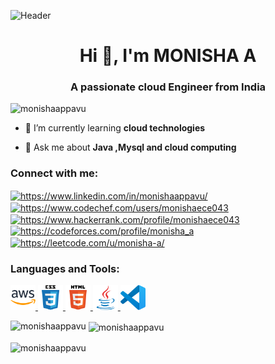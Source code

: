 ![Header](./github-header-image)
<h1 align="center">Hi 👋, I'm MONISHA A</h1>
<h3 align="center">A passionate cloud Engineer from India</h3>


<p align="left"> <img src="https://komarev.com/ghpvc/?username=monishaappavu&label=Profile%20views&color=0e75b6&style=flat" alt="monishaappavu" /> </p>

- 🌱 I’m currently learning **cloud technologies**

- 💬 Ask me about **Java ,Mysql and cloud computing**

<h3 align="left">Connect with me:</h3>
<p align="left">
<a href="https://linkedin.com/in/https://www.linkedin.com/in/monishaappavu/" target="blank"><img align="center" src="https://raw.githubusercontent.com/rahuldkjain/github-profile-readme-generator/master/src/images/icons/Social/linked-in-alt.svg" alt="https://www.linkedin.com/in/monishaappavu/" height="30" width="40" /></a>
<a href="https://www.codechef.com/users/https://www.codechef.com/users/monishaece043" target="blank"><img align="center" src="https://cdn.jsdelivr.net/npm/simple-icons@3.1.0/icons/codechef.svg" alt="https://www.codechef.com/users/monishaece043" height="30" width="40" /></a>
<a href="https://www.hackerrank.com/https://www.hackerrank.com/profile/monishaece043" target="blank"><img align="center" src="https://raw.githubusercontent.com/rahuldkjain/github-profile-readme-generator/master/src/images/icons/Social/hackerrank.svg" alt="https://www.hackerrank.com/profile/monishaece043" height="30" width="40" /></a>
<a href="https://codeforces.com/profile/https://codeforces.com/profile/monisha_a" target="blank"><img align="center" src="https://raw.githubusercontent.com/rahuldkjain/github-profile-readme-generator/master/src/images/icons/Social/codeforces.svg" alt="https://codeforces.com/profile/monisha_a" height="30" width="40" /></a>
<a href="https://www.leetcode.com/https://leetcode.com/u/monisha-a/" target="blank"><img align="center" src="https://raw.githubusercontent.com/rahuldkjain/github-profile-readme-generator/master/src/images/icons/Social/leet-code.svg" alt="https://leetcode.com/u/monisha-a/" height="30" width="40" /></a>
</p>

<h3 align="left">Languages and Tools:</h3>
<p align="left">
    <a href="https://aws.amazon.com" target="_blank" rel="noreferrer">
        <img src="https://raw.githubusercontent.com/devicons/devicon/master/icons/amazonwebservices/amazonwebservices-original-wordmark.svg" alt="AWS" width="40" height="40"/>
    </a>
    <a href="https://www.w3schools.com/css/" target="_blank" rel="noreferrer">
        <img src="https://raw.githubusercontent.com/devicons/devicon/master/icons/css3/css3-original-wordmark.svg" alt="CSS3" width="40" height="40"/>
    </a>
    <a href="https://www.w3.org/html/" target="_blank" rel="noreferrer">
        <img src="https://raw.githubusercontent.com/devicons/devicon/master/icons/html5/html5-original-wordmark.svg" alt="HTML5" width="40" height="40"/>
    </a>
    <a href="https://www.java.com" target="_blank" rel="noreferrer">
        <img src="https://raw.githubusercontent.com/devicons/devicon/master/icons/java/java-original.svg" alt="Java" width="40" height="40"/>
    </a>
    <a href="https://code.visualstudio.com" target="_blank" rel="noreferrer">
        <img src="https://raw.githubusercontent.com/devicons/devicon/master/icons/vscode/vscode-original.svg" alt="VS Code" width="40" height="40"/>
    </a>
    <p align="left">
    
</p>


</p> 

<p><img align="left" src="https://github-readme-stats.vercel.app/api/top-langs?username=monishaappavu&show_icons=true&locale=en&layout=compact" alt="monishaappavu" /></p>

<p>&nbsp;<img align="center" src="https://github-readme-stats.vercel.app/api?username=monishaappavu&show_icons=true&locale=en" alt="monishaappavu" /></p>

<p><img align="center" src="https://github-readme-streak-stats.herokuapp.com/?user=monishaappavu&" alt="monishaappavu" /></p>
